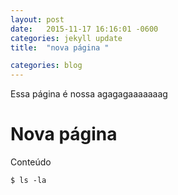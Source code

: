 ```yaml
---
layout: post
date:   2015-11-17 16:16:01 -0600
categories: jekyll update
title:  "nova página "

categories: blog
---
```


Essa página é nossa
agagagaaaaaaag

# Nova página

Conteúdo

```$ ls -la```

